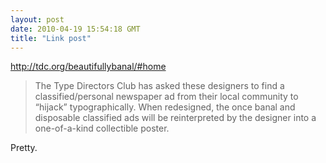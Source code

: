 ```yaml
---
layout: post
date: 2010-04-19 15:54:18 GMT
title: "Link post"
---
```

<http://tdc.org/beautifullybanal/#home>

> The Type Directors Club has asked these designers to find a classified/personal newspaper ad from their local community to “hijack” typographically. When redesigned, the once banal and disposable classified ads will be reinterpreted by the designer into a one-of-a-kind collectible poster.

Pretty.